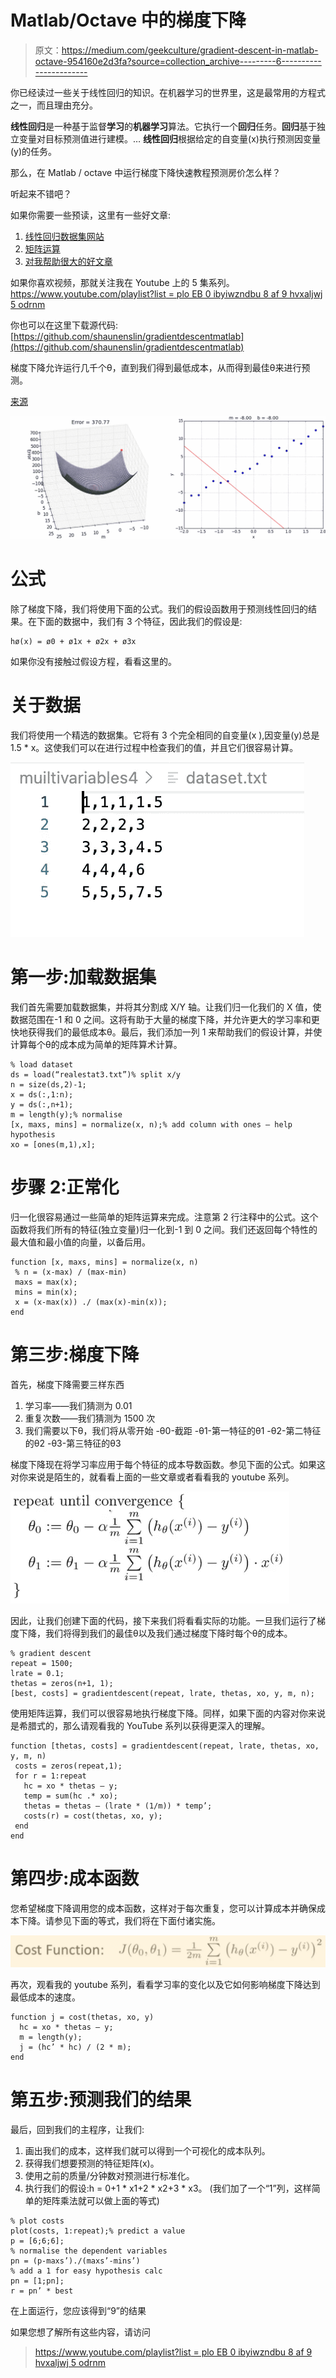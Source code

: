 # Matlab/Octave 中的梯度下降

> 原文：<https://medium.com/geekculture/gradient-descent-in-matlab-octave-954160e2d3fa?source=collection_archive---------6----------------------->

你已经读过一些关于线性回归的知识。在机器学习的世界里，这是最常用的方程式之一，而且理由充分。

**线性回归**是一种基于监督**学习**的**机器学习**算法。它执行一个**回归**任务。**回归**基于独立变量对目标预测值进行建模。… **线性回归**根据给定的自变量(x)执行预测因变量(y)的任务。

那么，在 Matlab / octave 中运行梯度下降快速教程预测房价怎么样？

听起来不错吧？

如果你需要一些预读，这里有一些好文章:

1.  [线性回归数据集网站](https://lionbridge.ai/datasets/10-open-datasets-for-linear-regression/)
2.  [矩阵运算](http://www.philender.com/courses/multivariate/notes/matoctave.html)
3.  [对我帮助很大的好文章](https://www.codeproject.com/Articles/879043/Implementing-Gradient-Descent-to-Solve-a-Linear-Re)

如果你喜欢视频，那就关注我在 Youtube 上的 5 集系列。[https://www.youtube.com/playlist?list = plo EB 0 ibyiwzndbu 8 af 9 hvxaljwj 5 odrnm](https://www.youtube.com/playlist?list=PLOEB0iByIwznDBU8aF9hVXALjwj5Odrnm)

你也可以在这里下载源代码:[https://github.com/shaunenslin/gradientdescentmatlab](https://github.com/shaunenslin/gradientdescentmatlab)

梯度下降允许运行几千个θ，直到我们得到最低成本，从而得到最佳θ来进行预测。

[来源](https://alykhantejani.github.io/images/gradient_descent_line_graph.gif)

![](img/322c42205f701bd1f6b25d1bb46b19d3.png)

# 公式

除了梯度下降，我们将使用下面的公式。我们的假设函数用于预测线性回归的结果。在下面的数据中，我们有 3 个特征，因此我们的假设是:

```
hø(x) = ø0 + ø1x + ø2x + ø3x
```

如果你没有接触过假设方程，看看这里的。

# **关于数据**

我们将使用一个精选的数据集。它将有 3 个完全相同的自变量(x ),因变量(y)总是 1.5 * x。这使我们可以在进行过程中检查我们的值，并且它们很容易计算。

![](img/9485b62a75b46418355114881faa4a81.png)

# **第一步:加载数据集**

我们首先需要加载数据集，并将其分割成 X/Y 轴。让我们归一化我们的 X 值，使数据范围在-1 和 0 之间。这将有助于大量的梯度下降，并允许更大的学习率和更快地获得我们的最低成本θ。最后，我们添加一列 1 来帮助我们的假设计算，并使计算每个θ的成本成为简单的矩阵算术计算。

```
% load dataset
ds = load(“realestat3.txt”)% split x/y
n = size(ds,2)-1;
x = ds(:,1:n);
y = ds(:,n+1);
m = length(y);% normalise
[x, maxs, mins] = normalize(x, n);% add column with ones — help hypothesis
xo = [ones(m,1),x];
```

# 步骤 2:正常化

归一化很容易通过一些简单的矩阵运算来完成。注意第 2 行注释中的公式。这个函数将我们所有的特征(独立变量)归一化到-1 到 0 之间。我们还返回每个特性的最大值和最小值的向量，以备后用。

```
function [x, maxs, mins] = normalize(x, n)
 % n = (x-max) / (max-min)
 maxs = max(x);
 mins = min(x);
 x = (x-max(x)) ./ (max(x)-min(x));
end
```

# 第三步:梯度下降

首先，梯度下降需要三样东西

1.  学习率——我们猜测为 0.01
2.  重复次数——我们猜测为 1500 次
3.  我们需要以下θ，我们将从零开始
    -θ0-截距
    -θ1-第一特征的θ1
    -θ2-第二特征的θ2
    -θ3-第三特征的θ3

梯度下降现在将学习率应用于每个特征的成本导数函数。参见下面的公式。如果这对你来说是陌生的，就看看上面的一些文章或者看看我的 youtube 系列。

![](img/ec4dff760ad546a031115a235dd3dc1d.png)

因此，让我们创建下面的代码，接下来我们将看看实际的功能。一旦我们运行了梯度下降，我们将得到我们的最佳θ以及我们通过梯度下降时每个θ的成本。

```
% gradient descent
repeat = 1500;
lrate = 0.1;
thetas = zeros(n+1, 1);
[best, costs] = gradientdescent(repeat, lrate, thetas, xo, y, m, n);
```

使用矩阵运算，我们可以很容易地执行梯度下降。同样，如果下面的内容对你来说是希腊式的，那么请观看我的 YouTube 系列以获得更深入的理解。

```
function [thetas, costs] = gradientdescent(repeat, lrate, thetas, xo, y, m, n)
 costs = zeros(repeat,1);
 for r = 1:repeat
   hc = xo * thetas — y;
   temp = sum(hc .* xo);
   thetas = thetas — (lrate * (1/m)) * temp’;
   costs(r) = cost(thetas, xo, y);
 end
end
```

# 第四步:成本函数

您希望梯度下降调用您的成本函数，这样对于每次重复，您可以计算成本并确保成本下降。请参见下面的等式，我们将在下面付诸实施。

![](img/442609c67e74baca086a16db646b7cfa.png)

再次，观看我的 youtube 系列，看看学习率的变化以及它如何影响梯度下降达到最低成本的速度。

```
function j = cost(thetas, xo, y)
  hc = xo * thetas — y;
  m = length(y);
  j = (hc’ * hc) / (2 * m);
end
```

# 第五步:预测我们的结果

最后，回到我们的主程序，让我们:

1.  画出我们的成本，这样我们就可以得到一个可视化的成本队列。
2.  获得我们想要预测的特征矩阵(x)。
3.  使用之前的质量/分钟数对预测进行标准化。
4.  执行我们的假设:h = 0+1 * x1+2 * x2+3 * x3。
    (我们加了一个“1”列，这样简单的矩阵乘法就可以做上面的等式)

```
% plot costs
plot(costs, 1:repeat);% predict a value
p = [6;6;6];
% normalise the dependent variables
pn = (p-maxs’)./(maxs’-mins’)
% add a 1 for easy hypothesis calc
pn = [1;pn];
r = pn’ * best
```

在上面运行，您应该得到“9”的结果

如果您想了解所有这些内容，请访问

> [https://www.youtube.com/playlist?list = plo EB 0 ibyiwzndbu 8 af 9 hvxaljwj 5 odrnm](https://www.youtube.com/playlist?list=PLOEB0iByIwznDBU8aF9hVXALjwj5Odrnm)